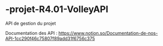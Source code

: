 # -projet-R4.01-VolleyAPI
API de gestion du projet

Documentation des API : https://www.notion.so/Documentation-de-nos-API-1cc290f46c75807f89add31f6756c375
